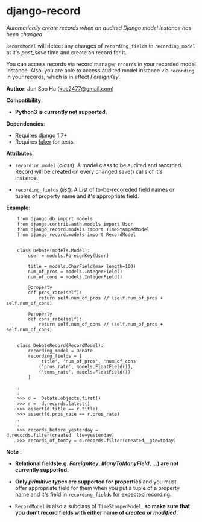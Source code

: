 # django-record
*Automatically create records when an audited Django model instance has been changed*

`RecordModel` will detect any changes of `recording_fields` in
`recording_model` at it's *post_save* time and create an record for it.

You can access records via record manager `records` in your recorded model
instance. Also, you are able to access audited model instance via `recording` in
your records, which is in effect *ForeignKey*.

**Author**: Jun Soo Ha (<kuc2477@gmail.com>)

**Compatibility**
* __Python3 is currently not supported.__  

**Dependencies**:
* Requires [django](https://github.com/django/django) 1.7+
* Requires [faker](https://github.com/joke2k/faker) for tests.

**Attributes**:
* `recording_model` (*class*): A model class to be audited and recorded.  
      Record will be created on every changed save() calls of it's  
      instance.

* `recording_fields` (*list*): A List of to-be-recoreded field names or  
      tuples of property name and it's appropriate field.

**Example**:
~~~
    from django.db import models
    from django.contrib.auth.models import User
    from django_record.models import TimeStampedModel
    from django_record.models import RecordModel
    

    class Debate(models.Model):
        user = models.ForeignKey(User)

        title = models.CharField(max_length=100)
        num_of_pros = models.IntegerField()
        num_of_cons = models.IntegerField()

        @property
        def pros_rate(self):
            return self.num_of_pros // (self.num_of_pros + self.num_of_cons)

        @property
        def cons_rate(self):
            return self.num_of_cons // (self.num_of_pros + self.num_of_cons)


    class DebateRecord(RecordModel):
        recording_model = Debate
        recording_fields = [
            'title', 'num_of_pros', 'num_of_cons'
            ('pros_rate', models.FloatField()),
            ('cons_rate', models.FloatField())
        ]

    .
    .
    >>> d =  Debate.objects.first()
    >>> r =  d.records.latest()
    >>> assert(d.title == r.title)
    >>> assert(d.pros_rate == r.pros_rate)
    .
    .
    >>> records_before_yesterday = d.records.filter(created__lte=yesterday)
    >>> records_of_today = d.records.filter(created__gte=today)
~~~

**Note**
:
* __Relational fields(e.g. *ForeignKey*, *ManyToManyField*, ...) are not__ 
      __currently supported.__

* __Only *primitive types* are supported for properties__ and you must  
      offer appropriate field for them when you put a tuple of a property  
      name and it's field in `recording_fields` for expected recording.  

* `RecordModel` is also a subclass of `TimeStampedModel`, __so make sure that__  
      __you don't record fields with either name of *created* or *modified*.__
